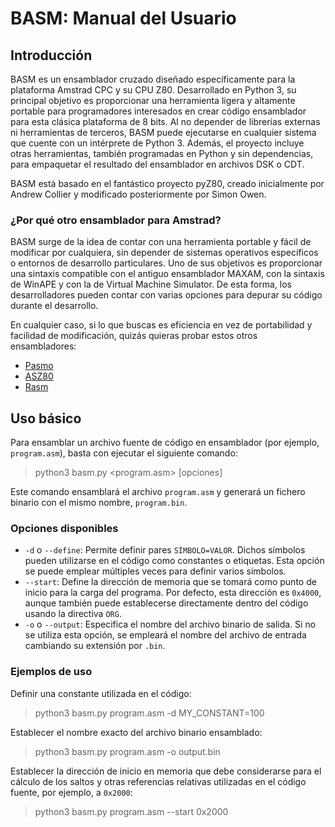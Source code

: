 # **BASM: Manual del Usuario**

## **Introducción**

BASM es un ensamblador cruzado diseñado específicamente para la plataforma Amstrad CPC y su CPU Z80. Desarrollado en Python 3, su principal objetivo es proporcionar una herramienta ligera y altamente portable para programadores interesados en crear código ensamblador para esta clásica plataforma de 8 bits. Al no depender de librerías externas ni herramientas de terceros, BASM puede ejecutarse en cualquier sistema que cuente con un intérprete de Python 3. Además, el proyecto incluye otras herramientas, también programadas en Python y sin dependencias, para empaquetar el resultado del ensamblador en archivos DSK o CDT.

BASM está basado en el fantástico proyecto pyZ80, creado inicialmente por Andrew Collier y modificado posteriormente por Simon Owen.

### **¿Por qué otro ensamblador para Amstrad?**

BASM surge de la idea de contar con una herramienta portable y fácil de modificar por cualquiera, sin depender de sistemas operativos específicos o entornos de desarrollo particulares. Uno de sus objetivos es proporcionar una sintaxis compatible con el antiguo ensamblador MAXAM, con la sintaxis de WinAPE y con la de Virtual Machine Simulator. De esta forma, los desarrolladores pueden contar con varias opciones para depurar su código durante el desarrollo.

En cualquier caso, si lo que buscas es eficiencia en vez de portabilidad y facilidad de modificación, quizás quieras probar estos otros ensambladores:

* [Pasmo](https://pasmo.speccy.org/)
* [ASZ80](https://shop-pdp.net/ashtml/)
* [Rasm](https://github.com/EdouardBERGE/rasm)

## **Uso básico**

Para ensamblar un archivo fuente de código en ensamblador (por ejemplo, `program.asm`), basta con ejecutar el siguiente comando:

> python3 basm.py <program.asm> [opciones]

Este comando ensamblará el archivo `program.asm` y generará un fichero binario con el mismo nombre, `program.bin`.

### **Opciones disponibles**

- `-d` o `--define`: Permite definir pares `SÍMBOLO=VALOR`. Dichos símbolos pueden utilizarse en el código como constantes o etiquetas. Esta opción se puede emplear múltiples veces para definir varios símbolos.
- `--start`: Define la dirección de memoria que se tomará como punto de inicio para la carga del programa. Por defecto, esta dirección es `0x4000`, aunque también puede establecerse directamente dentro del código usando la directiva `ORG`.
- `-o` o `--output`: Especifica el nombre del archivo binario de salida. Si no se utiliza esta opción, se empleará el nombre del archivo de entrada cambiando su extensión por `.bin`.

### **Ejemplos de uso**

Definir una constante utilizada en el código:

> python3 basm.py program.asm -d MY_CONSTANT=100

Establecer el nombre exacto del archivo binario ensamblado:

> python3 basm.py program.asm -o output.bin

Establecer la dirección de inicio en memoria que debe considerarse para el cálculo de los saltos y otras referencias relativas utilizadas en el código fuente, por ejemplo, a `0x2000`:

> python3 basm.py program.asm --start 0x2000


